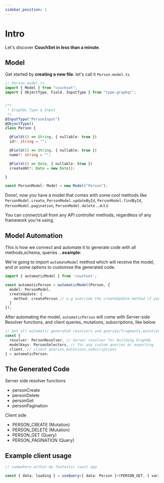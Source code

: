 ```yaml
---
sidebar_position: 1
---
```


# Intro

Let's discover **CouchSet in less than a minute**.

## Model

Get started by **creating a new file**. let's call it `Person.model.ts`

```ts
// Person.model.ts
import { Model } from "couchset";
import { ObjectType, Field, InputType } from "type-graphql";


/**
 * GraphQL Type & Input
 */
@InputType("PersonInput")
@ObjectType()
class Person {

  @Field(() => String, { nullable: true })
  id?: string = "";

  @Field(() => String, { nullable: true })
  name?: string = "";

  @Field(() => Date, { nullable: true })
  createdAt?: Date = new Date();

}

const PersonModel: Model = new Model("Person");
```

Done!, now you have a model that comes with some cool methods like `PersonModel.create`, `PersonModel.updateById`, `PersonModel.findById`, `PersonModel.pagination`, `PersonModel.delete` ...e.t.c

You can connect/call from any API controller methods, regardless of any framework you're using.


## Model Automation

This is how we connect and automate it to generate code with all methods,schema, queries ...**example**:

We're going to import `automateModel` method which will receive the model, and or some options to customise the generated code.

```ts
import { automaticModel } from 'couchset';

const automaticPerson = automaticModel(Person, {
  model: PersonModel,
  createUpdate: {
    method: createPerson // e.g override the createUpdate method if you want
  }
});

```

After automating the model, `automaticPerson` will come with Server-side Resolver functions, and client queries, mutations, subscriptions, like below


```ts
// Get all automatic generated resolvers and queries/fragments,mutations,subscriptions
const {
  resolver: PersonResolver, // Server resolver for building GraphQL 
  modelKeys: PersonSelectors, // for any custom queries or exporting
  client, // client queries,mutations,subscriptions
} = automaticPerson;

```

## The Generated Code

Server side resolver functions
- personCreate
- personDelete
- personGet
- personPagination

Client side
- PERSON_CREATE (Mutation)
- PERSON_DELETE (Mutation)
- PERSON_GET (Query)
- PERSON_PAGINATION (Query)


## Example client usage


```ts
// somewhere within my fantastic react app

const { data, loading } = useQuery<{ data: Person }>(PERSON_GET, { variables: { id: "ceddy" } });

```